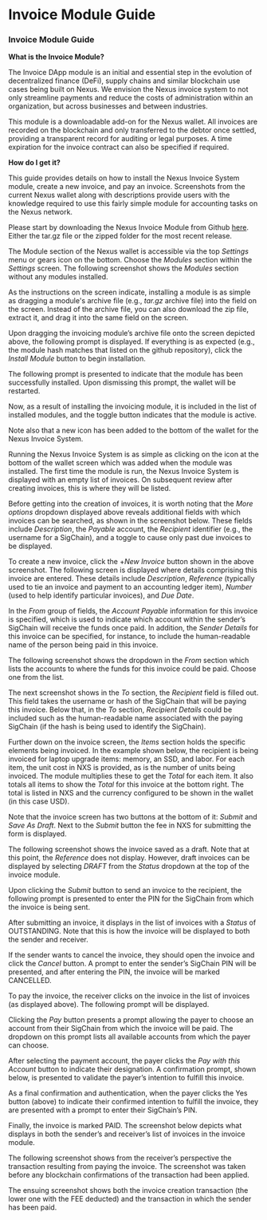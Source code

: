 # Invoice Module Guide

### Invoice Module Guide

**What is the Invoice Module?**

The Invoice DApp module is an initial and essential step in the evolution of decentralized finance (DeFi), supply chains and similar blockchain use cases being built on Nexus. We envision the Nexus invoice system to not only streamline payments and reduce the costs of administration within an organization, but across businesses and between industries.

This module is a downloadable add-on for the Nexus wallet. All invoices are recorded on the blockchain and only transferred to the debtor once settled, providing a transparent record for auditing or legal purposes. A time expiration for the invoice contract can also be specified if required.

**How do I get it?**

This guide provides details on how to install the Nexus Invoice System module, create a new invoice, and pay an invoice. Screenshots from the current Nexus wallet along with descriptions provide users with the knowledge required to use this fairly simple module for accounting tasks on the Nexus network.

Please start by downloading the Nexus Invoice Module from Github [here](https://github.com/Nexusoft/Nexus-Interface-Invoice-Module/releases). Either the tar.gz file or the zipped folder for the most recent release.

The Module section of the Nexus wallet is accessible via the top _Settings_ menu or gears icon on the bottom. Choose the _Modules_ section within the _Settings_ screen. The following screenshot shows the _Modules_ section without any modules installed.

As the instructions on the screen indicate, installing a module is as simple as dragging a module's archive file (e.g., _tar.gz_ archive file) into the field on the screen. Instead of the archive file, you can also download the zip file, extract it, and drag it into the same field on the screen.

Upon dragging the invoicing module’s archive file onto the screen depicted above, the following prompt is displayed. If everything is as expected (e.g., the module hash matches that listed on the github repository), click the _Install Module_ button to begin installation.

The following prompt is presented to indicate that the module has been successfully installed. Upon dismissing this prompt, the wallet will be restarted.

Now, as a result of installing the invoicing module, it is included in the list of installed modules, and the toggle button indicates that the module is active.

Note also that a new icon has been added to the bottom of the wallet for the Nexus Invoice System.

Running the Nexus Invoice System is as simple as clicking on the icon at the bottom of the wallet screen which was added when the module was installed. The first time the module is run, the Nexus Invoice System is displayed with an empty list of invoices. On subsequent review after creating invoices, this is where they will be listed.

Before getting into the creation of invoices, it is worth noting that the _More options_ dropdown displayed above reveals additional fields with which invoices can be searched, as shown in the screenshot below. These fields include _Description_, the _Payable_ account, the _Recipient_ identifier (e.g., the username for a SigChain), and a toggle to cause only past due invoices to be displayed.

To create a new invoice, click the +_New Invoice_ button shown in the above screenshot. The following screen is displayed where details comprising this invoice are entered. These details include _Description_, _Reference_ (typically used to tie an invoice and payment to an accounting ledger item), _Number_ (used to help identify particular invoices), and _Due Date_.

In the _From_ group of fields, the _Account Payable_ information for this invoice is specified, which is used to indicate which account within the sender’s SigChain will receive the funds once paid. In addition, the _Sender Details_ for this invoice can be specified, for instance, to include the human-readable name of the person being paid in this invoice.

The following screenshot shows the dropdown in the _From_ section which lists the accounts to where the funds for this invoice could be paid. Choose one from the list.

The next screenshot shows in the _To_ section, the _Recipient_ field is filled out. This field takes the username or hash of the SigChain that will be paying this invoice. Below that, in the _To_ section, _Recipient Details_ could be included such as the human-readable name associated with the paying SigChain (if the hash is being used to identify the SigChain).

Further down on the invoice screen, the _Items_ section holds the specific elements being invoiced. In the example shown below, the recipient is being invoiced for laptop upgrade items: memory, an SSD, and labor. For each item, the unit cost in NXS is provided, as is the number of units being invoiced. The module multiplies these to get the _Total_ for each item. It also totals all items to show the _Total_ for this invoice at the bottom right. The total is listed in NXS and the currency configured to be shown in the wallet (in this case USD).

Note that the invoice screen has two buttons at the bottom of it: _Submit_ and _Save As Draft_. Next to the _Submit_ button the fee in NXS for submitting the form is displayed.

The following screenshot shows the invoice saved as a draft. Note that at this point, the _Reference_ does not display. However, draft invoices can be displayed by selecting _DRAFT_ from the _Status_ dropdown at the top of the invoice module.

Upon clicking the _Submit_ button to send an invoice to the recipient, the following prompt is presented to enter the PIN for the SigChain from which the invoice is being sent.

After submitting an invoice, it displays in the list of invoices with a _Status_ of OUTSTANDING. Note that this is how the invoice will be displayed to both the sender and receiver.

If the sender wants to cancel the invoice, they should open the invoice and click the _Cancel_ button. A prompt to enter the sender’s SigChain PIN will be presented, and after entering the PIN, the invoice will be marked CANCELLED.

To pay the invoice, the receiver clicks on the invoice in the list of invoices (as displayed above). The following prompt will be displayed.

Clicking the _Pay_ button presents a prompt allowing the payer to choose an account from their SigChain from which the invoice will be paid. The dropdown on this prompt lists all available accounts from which the payer can choose.

After selecting the payment account, the payer clicks the _Pay with this Account_ button to indicate their designation. A confirmation prompt, shown below, is presented to validate the payer’s intention to fulfill this invoice.

As a final confirmation and authentication, when the payer clicks the Yes button (above) to indicate their confirmed intention to fulfill the invoice, they are presented with a prompt to enter their SigChain’s PIN.

Finally, the invoice is marked PAID. The screenshot below depicts what displays in both the sender’s and receiver’s list of invoices in the invoice module.

The following screenshot shows from the receiver’s perspective the transaction resulting from paying the invoice. The screenshot was taken before any blockchain confirmations of the transaction had been applied.

The ensuing screenshot shows both the invoice creation transaction (the lower one with the FEE deducted) and the transaction in which the sender has been paid.
